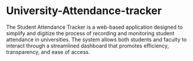# University-Attendance-tracker
The Student Attendance Tracker is a web-based application designed to simplify and digitize the process of recording and monitoring student attendance in universities. The system allows both students and faculty to interact through a streamlined dashboard that promotes efficiency, transparency, and ease of access.
